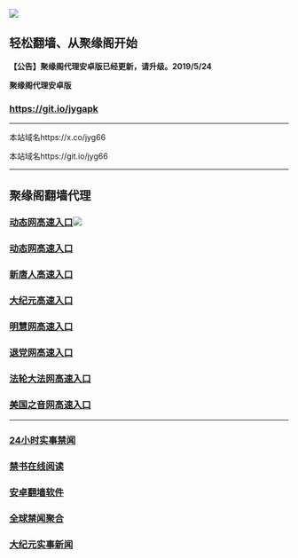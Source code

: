![](https://raw.githubusercontent.com/hao369/a/master/j.jpg)



## 轻松翻墙、从聚缘阁开始



**【公告】聚缘阁代理安卓版已经更新，请升级。2019/5/24**

 
**聚缘阁代理安卓版**
### https://git.io/jygapk  

***

本站域名https://x.co/jyg66 

本站域名https://git.io/jyg66



***




## 聚缘阁翻墙代理 




### [动态网高速入口](http://asef3e2et.as2.acusticb.ro/6/4324232/543)![](https://raw.githubusercontent.com/hao369/a/master/jygdl.gif)


### [动态网高速入口](https://sejku4et49.execute-api.ap-northeast-1.amazonaws.com/ge)


### [新唐人高速入口](http://asef3e2et.as2.acusticb.ro/6/4324232/5)

### [大纪元高速入口](http://asef3e2et.as2.acusticb.ro/6/4324232/7)

### [明慧网高速入口](http://asef3e2et.as2.acusticb.ro/6/4324232/3)

### [退党网高速入口](http://asef3e2et.as2.acusticb.ro/6/4324232/8)

### [法轮大法网高速入口](http://asef3e2et.as1.acusticb.ro/6/4324232/15)

### [美国之音网高速入口](http://asef3e2et.as1.acusticb.ro/6/4324232/18)



***






### [24小时实事禁闻](https://git.io/fj3Go)

### [禁书在线阅读](https://github.com/txyzum203/djy/blob/master/gb/9p.md?flntdtv#1)


### [安卓翻墙软件](https://git.io/afq)

### [全球禁闻聚合](https://github.com/gfw-breaker/banned-news1/blob/master/README.md)

### [大纪元实事新闻](https://git.io/fjmgE)






